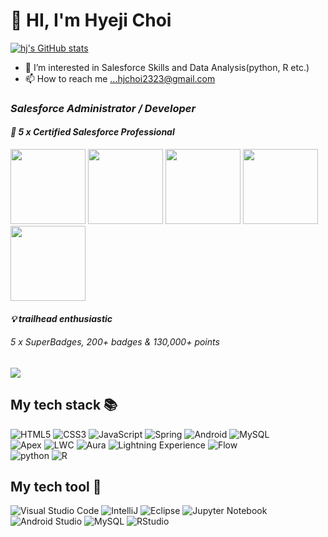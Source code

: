 <h1>👋 HI, I'm Hyeji Choi </h1>


<!---
hj2323/hj2323 is a ✨ special ✨ repository because its `README.md` (this file) appears on your GitHub profile.
You can click the Preview link to take a look at your changes.
--->
[![hj's GitHub stats](https://github-readme-stats.vercel.app/api?username=hj2323)](https://github.com/hj2323/github-readme-stats)
- 👀 I’m interested in Salesforce Skills and Data Analysis(python, R etc.)<br>
- 📫 How to reach me ...hjchoi2323@gmail.com
 
<p>
  <em>
    <h3>
      Salesforce Administrator / Developer
    </h3>
  </em>
  <em>
    <h4>
    📜 5 x Certified Salesforce Professional 
    </h4>
    <img src="https://drm.file.force.com/servlet/servlet.ImageServer?id=0153k00000A5Mu5&oid=00DF0000000gZsu&lastMod=1617267801000" width="120px">
     <img src="https://drm.file.force.com/servlet/servlet.ImageServer?id=0153k00000A5Mu1&oid=00DF0000000gZsu&lastMod=1617267944000" width="120px">
     <img src="https://drm.file.force.com/servlet/servlet.ImageServer?id=0153k00000A5Mtl&oid=00DF0000000gZsu&lastMod=1617268490000" width="120px">
     <img src="https://drm.file.force.com/servlet/servlet.ImageServer?id=0153k00000A5Mtz&oid=00DF0000000gZsu&lastMod=1617268528000" width="120px">
     <img src="https://drm.file.force.com/servlet/servlet.ImageServer?id=0153k00000A5Mtm&oid=00DF0000000gZsu&lastMod=1617268326000" width="120px">
 
    
  </em>
    
  
   <em>
    <h4>
     💡 trailhead enthusiastic 
    </h4>
     <h6>
      5 x SuperBadges, 200+ badges & 130,000+ points
     </h6>
     <img src="https://res.cloudinary.com/trailhead/image/upload/public-trailhead/assets/images/ranks/double-star-ranger.png">
  </em>
  
  
 <br />
  <h2> My tech stack 📚</h2>
  
  ![HTML5](https://img.shields.io/badge/-HTML5-E34F26?style=flat-square&logo=html5&logoColor=ffffff)
  ![CSS3](https://img.shields.io/badge/-CSS3-1572B6?style=flat-square&logo=CSS3&logoColor=ffffff)
  ![JavaScript](https://img.shields.io/badge/-JavaScript-F7DF1E?style=flat-square&logo=JavaScript&logoColor=ffffff)
  ![Spring](https://img.shields.io/badge/-Spring-6DB33F?style=flat-square&logo=Spring&logoColor=ffffff)
  ![Android](https://img.shields.io/badge/-Android-3DDC84?style=flat-square&logo=Android&logoColor=ffffff)
  ![MySQL](https://img.shields.io/badge/-MySQL-4479A1?style=flat-square&logo=MySQL&logoColor=ffffff)<br>
  ![Apex](https://img.shields.io/badge/-Apex-2F8D46?style=flat-square&logo=salesforce&logoColor=ffffff)
  ![LWC](https://img.shields.io/badge/-LWC-yellowgreen?style=flat-square&logo=salesforce&logoColor=ffffff)
  ![Aura](https://img.shields.io/badge/-Aura-blueviolet?style=flat-square&logo=salesforce&logoColor=ffffff)
  ![Lightning Experience](https://img.shields.io/badge/-LightningExperience-00A1E0?style=flat-square&logo=salesforce&logoColor=ffffff)
  ![Flow](https://img.shields.io/badge/-Flow-00A1E0?style=flat-square&logo=salesforce&logoColor=ffffff)<br>
  ![python](https://img.shields.io/badge/-python-3776AB?style=flat-square&logo=python&logoColor=ffffff)
  ![R](https://img.shields.io/badge/-R-276DC3?style=flat-square&logo=R&logoColor=ffffff)
 
  
  <h2> My tech tool 🧰</h2>

  ![Visual Studio Code](https://img.shields.io/badge/-VisualStudioCode-007ACC?style=flat-square&logo=VisualStudioCode&logoColor=ffffff)
  ![IntelliJ](https://img.shields.io/badge/-IntelliJ-000000?style=flat-square&logo=IntelliJIDEA&logoColor=ffffff)
 ![Eclipse](https://img.shields.io/badge/-Eclipse-2C2255?style=flat-square&logo=Eclipse&logoColor=ffffff)
 ![Jupyter Notebook](https://img.shields.io/badge/-JupyterNotebook-F37626?style=flat-square&logo=Jupyter&logoColor=ffffff)
   ![Android Studio](https://img.shields.io/badge/-AndroidStudio-3DDC84?style=flat-square&logo=AndroidStudio&logoColor=ffffff)
  ![MySQL](https://img.shields.io/badge/-MySQLWorkbench-4479A1?style=flat-square&logo=MySQL&logoColor=ffffff)
  ![RStudio](https://img.shields.io/badge/-RStudio-75AADB?style=flat-square&logo=RStudio&logoColor=ffffff)
